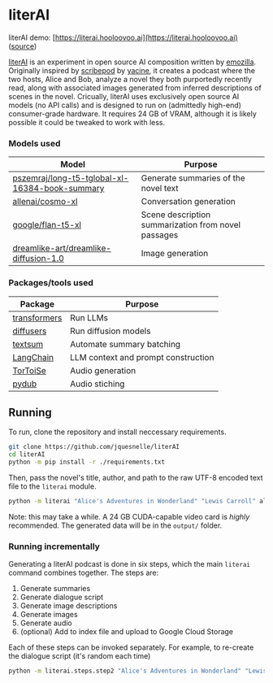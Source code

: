 # literAI

literAI demo: [https://literai.hooloovoo.ai](https://literai.hooloovoo.ai) ([source](https://github.com/hooloovoo-ai/literAI-website))

[literAI](https://github.com/jquesnelle/literAI) is an experiment in open source AI composition written by [emozilla](https://twitter.com/theemozilla).
Originally inspired by [scribepod](https://github.com/yacineMTB/scribepod) by [yacine](https://twitter.com/yacineMTB), it creates a podcast where the two hosts, Alice and Bob, analyze a novel they both purportedly recently read, along with associated images generated from inferred descriptions of scenes in the novel.
Cricually, literAI uses exclusively open source AI models (no API calls) and is designed to run on (admittedly high-end) consumer-grade hardware.
It requires 24 GB of VRAM, although it is likely possible it could be tweaked to work with less.

### Models used

| Model | Purpose |
| -     | -       |
| [pszemraj/long-t5-tglobal-xl-16384-book-summary](https://huggingface.co/pszemraj/long-t5-tglobal-xl-16384-book-summary) | Generate summaries of the novel text |
| [allenai/cosmo-xl](https://huggingface.co/allenai/cosmo-xl) | Conversation generation |
| [google/flan-t5-xl](https://huggingface.co/google/flan-t5-xl) | Scene description summarization from novel passages |
| [dreamlike-art/dreamlike-diffusion-1.0](https://huggingface.co/dreamlike-art/dreamlike-diffusion-1.0) | Image generation |

### Packages/tools used

| Package | Purpose |
| -       | -       |
| [transformers](https://github.com/huggingface/transformers) | Run LLMs |
| [diffusers](https://github.com/huggingface/diffusers) | Run diffusion models |
| [textsum](https://github.com/pszemraj/textsum) | Automate summary batching |
| [LangChain](https://github.com/hwchase17/langchain) | LLM context and prompt construction |
| [TorToiSe](https://github.com/neonbjb/tortoise-tts) | Audio generation |
| [pydub](https://github.com/jiaaro/pydub) | Audio stiching |

## Running

To run, clone the repository and install neccessary requirements.

```sh
git clone https://github.com/jquesnelle/literAI
cd literAI
python -m pip install -r ./requirements.txt
```

Then, pass the novel's title, author, and path to the raw UTF-8 encoded text file to the `literai` module.

```sh
python -m literai "Alice's Adventures in Wonderland" "Lewis Carroll" alice-in-wonderland.txt
```

Note: this may take a while.
A 24 GB CUDA-capable video card is _highly_ recommended.
The generated data will be in the `output/` folder.

### Running incrementally

Generating a literAI podcast is done in six steps, which the main `literai` command combines together.
The steps are:

1. Generate summaries
2. Generate dialogue script
3. Generate image descriptions
4. Generate images
5. Generate audio
6. (optional) Add to index file and upload to Google Cloud Storage

Each of these steps can be invoked separately.
For example, to re-create the dialogue script (it's random each time)

```sh
python -m literai.steps.step2 "Alice's Adventures in Wonderland" "Lewis Carroll"
```
